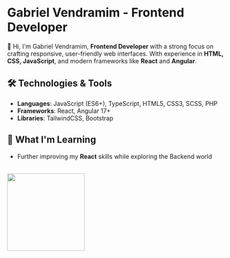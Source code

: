 # Gabriel Vendramim - Frontend Developer

👋 Hi, I'm Gabriel Vendramim, **Frontend Developer** with a strong focus on crafting responsive, user-friendly web interfaces. With experience in **HTML, CSS, JavaScript**, and modern frameworks like **React** and **Angular**.

## 🛠️ Technologies & Tools
- **Languages**: JavaScript (ES6+), TypeScript, HTML5, CSS3, SCSS, PHP
- **Frameworks**: React, Angular 17+
- **Libraries**: TailwindCSS, Bootstrap

## 🌱 What I'm Learning
- Further improving my **React** skills while exploring the Backend world

<br>

<div>
<a href="https://github.com/Gvendramim">
<img loading="lazy" height="180em" src="https://github-readme-stats.vercel.app/api/top-langs/?username=Gvendramim&layout=compact&langs_count=7&theme=dracula"/>
</div>


##

